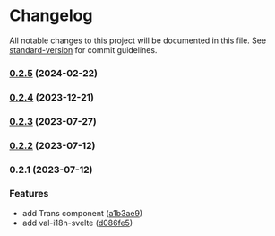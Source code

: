 # Changelog

All notable changes to this project will be documented in this file. See [standard-version](https://github.com/conventional-changelog/standard-version) for commit guidelines.

### [0.2.5](https://github.com/crimx/val-i18n-svelte/compare/v0.2.4...v0.2.5) (2024-02-22)

### [0.2.4](https://github.com/crimx/val-i18n-svelte/compare/v0.2.3...v0.2.4) (2023-12-21)

### [0.2.3](https://github.com/crimx/val-i18n-svelte/compare/v0.2.2...v0.2.3) (2023-07-27)

### [0.2.2](https://github.com/crimx/val-i18n-svelte/compare/v0.2.1...v0.2.2) (2023-07-12)

### 0.2.1 (2023-07-12)


### Features

* add Trans component ([a1b3ae9](https://github.com/crimx/val-i18n-svelte/commit/a1b3ae9da7f5e29894669c94c9ffdeaa9635b50e))
* add val-i18n-svelte ([d086fe5](https://github.com/crimx/val-i18n-svelte/commit/d086fe5a9c9e1673ceb2df013cb6b6913b90b5d0))
